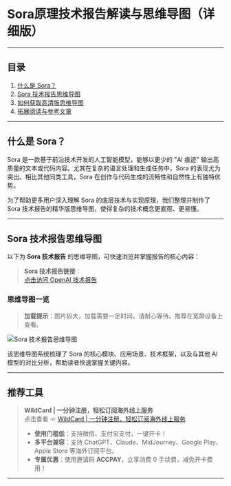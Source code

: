 # Sora原理技术报告解读与思维导图（详细版）

---

## 目录
1. [什么是 Sora？](#什么是-sora)  
2. [Sora 技术报告思维导图](#sora-技术报告思维导图)  
3. [如何获取高清版思维导图](#如何获取高清版思维导图)  
4. [拓展阅读与参考文章](#拓展阅读与参考文章)  

---

## 什么是 Sora？

Sora 是一款基于前沿技术开发的人工智能模型，能够以更少的 "AI 痕迹" 输出高质量的文本或代码内容。尤其在复杂的语言处理和生成任务中，Sora 的表现尤为突出。相比其他同类工具，Sora 在创作与代码生成的流畅性和自然性上有独特优势。

为了帮助更多用户深入理解 Sora 的底层技术与实现原理，我们整理并制作了 Sora 技术报告的精华版思维导图，使得复杂的技术概念更直观、更易懂。

---

## Sora 技术报告思维导图

以下为 **Sora 技术报告** 的思维导图，可快速浏览并掌握报告的核心内容：

> **Sora 技术报告链接**：  
> [点击访问 OpenAI 技术报告](https://openai.com/research/video-generation-models-as-world-simulators)

### 思维导图一览

> **加载提示**：图片较大，加载需要一定时间，请耐心等待。推荐在宽屏设备上查看。

![Sora 技术报告思维导图](https://puputeju-tc.oss-cn-beijing.aliyuncs.com/L4hVXYztW5nkpqy.png)

该思维导图系统梳理了 Sora 的核心模块、应用场景、技术框架，以及与其他 AI 模型的对比分析，帮助读者快速掌握关键内容。

---

## 推荐工具

> **WildCard | 一分钟注册，轻松订阅海外线上服务**  
> 点击查看 ☞ [WildCard | 一分钟注册，轻松订阅海外线上服务](https://bit.ly/bewildcard)  
> - **使用门槛低**：支持微信、支付宝支付，一键开卡！  
> - **多平台兼容**：支持 ChatGPT、Claude、MidJourney、Google Play、Apple Store 等海外订阅平台。  
> - **专属优惠**：使用邀请码 **ACCPAY**，立享消费 0 手续费，减免开卡费用！  

---


